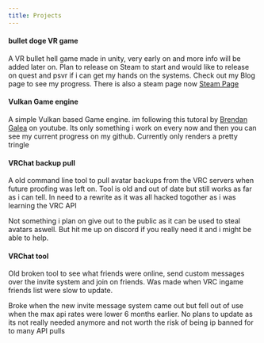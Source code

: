 ```yaml
---
title: Projects
---
```


#### bullet doge VR game
A VR bullet hell game made in unity, very early on and more info will be added later on.
Plan to release on Steam to start and would like to release on quest and psvr if i can get my hands on the systems. Check out my Blog page to see my progress.
There is also a steam page now [Steam Page](https://store.steampowered.com/app/904140/Slicer/)

#### Vulkan Game engine  
A simple Vulkan based Game engine. im following this tutoral by [Brendan Galea](https://www.youtube.com/channel/UC9pXmjxsQHeFH9vgCeRsHcw) on youtube.
Its only something i work on every now and then you can see my current progress on my github. Currently only renders a pretty tringle 

#### VRChat backup pull
A old command line tool to pull avatar backups from the VRC servers when future proofing was left on.
Tool is old and out of date but still works as far as i can tell. In need to a rewrite as it was all hacked togother as i was learning the VRC API

Not something i plan on give out to the public as it can be used to steal avatars aswell.
But hit me up on discord if you really need it and i might be able to help.


#### VRChat tool
Old broken tool to see what friends were online, send custom messages over the invite system and join on friends.
Was made when VRC ingame friends list were slow to update. 

Broke when the new invite message system came out but fell out of use when the max api rates were lower 6 months earlier.
No plans to update as its not really needed anymore and not worth the risk of being ip banned for to many API pulls